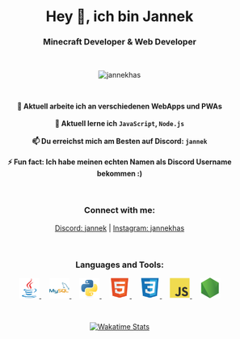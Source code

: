 <h1 align="center">Hey 👋, ich bin Jannek</h1>
<h3 align="center">Minecraft Developer & Web Developer</h3>
<br>
<p align="center"> 
  <img src="https://komarev.com/ghpvc/?username=jannekhas&label=Profile%20views&color=0e75b6&style=flat" alt="jannekhas" />
</p>
<br>
<p align="center">
  <strong>🔭 Aktuell arbeite ich an verschiedenen WebApps und PWAs</strong><br><br>
  <strong>🌱 Aktuell lerne ich <code>JavaScript</code>, <code>Node.js</code></strong><br><br>
  <strong>📫 Du erreichst mich am Besten auf Discord: <code>jannek</code></strong><br><br>
  <strong>⚡ Fun fact: Ich habe meinen echten Namen als Discord Username bekommen :)</strong>
</p>
<br>
<h3 align="center">Connect with me:</h3>
<p align="center">
  <a href="https://discord.com/channels/@me" target="_blank" rel="noreferrer">Discord: jannek</a> | 
  <a href="https://www.instagram.com/jannekhas" target="_blank" rel="noreferrer">Instagram: jannekhas</a>
</p>
<br>
<h3 align="center">Languages and Tools:</h3>
<p align="center">
  <a href="https://www.java.com" target="_blank" rel="noreferrer">
    <img src="https://raw.githubusercontent.com/devicons/devicon/master/icons/java/java-original.svg" alt="java" width="40" height="40"/>
  </a>
  <span>&nbsp;&nbsp;&nbsp;</span>
  <a href="https://www.mysql.com/" target="_blank" rel="noreferrer">
    <img src="https://raw.githubusercontent.com/devicons/devicon/master/icons/mysql/mysql-original-wordmark.svg" alt="mysql" width="40" height="40"/>
  </a>
  <span>&nbsp;&nbsp;&nbsp;</span>
  <a href="https://www.python.org" target="_blank" rel="noreferrer">
    <img src="https://raw.githubusercontent.com/devicons/devicon/master/icons/python/python-original.svg" alt="python" width="40" height="40"/>
  </a>
  <span>&nbsp;&nbsp;&nbsp;</span>
  <a href="https://developer.mozilla.org/en-US/docs/Web/HTML" target="_blank" rel="noreferrer">
    <img src="https://raw.githubusercontent.com/devicons/devicon/master/icons/html5/html5-original.svg" alt="html" width="40" height="40"/>
  </a>
  <span>&nbsp;&nbsp;&nbsp;</span>
  <a href="https://developer.mozilla.org/en-US/docs/Web/CSS" target="_blank" rel="noreferrer">
    <img src="https://raw.githubusercontent.com/devicons/devicon/master/icons/css3/css3-original.svg" alt="css" width="40" height="40"/>
  </a>
  <span>&nbsp;&nbsp;&nbsp;</span>
  <a href="https://www.javascript.com" target="_blank" rel="noreferrer">
    <img src="https://raw.githubusercontent.com/devicons/devicon/master/icons/javascript/javascript-original.svg" alt="javascript" width="40" height="40"/>
  </a>
  <span>&nbsp;&nbsp;&nbsp;</span>
  <a href="https://nodejs.org" target="_blank" rel="noreferrer">
    <img src="https://raw.githubusercontent.com/devicons/devicon/master/icons/nodejs/nodejs-original.svg" alt="nodejs" width="40" height="40"/>
  </a>
</p>
<br>
<p align="center">
  <a href="https://github.com/anuraghazra/github-readme-stats">
    <img alt="Wakatime Stats" src="https://github-readme-stats.vercel.app/api/wakatime?username=Jannnnek&layout=compact&theme=tokyonight" />
  </a>
</p>

